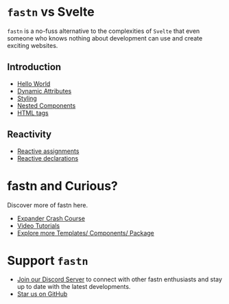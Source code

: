 # `fastn` vs Svelte

`fastn` is a no-fuss alternative to the complexities of `Svelte` that 
even someone who knows nothing about development can use and create 
exciting websites.

## Introduction

- [Hello World](https://fastn-community.github.io/vs-svelte/hello-world/)
- [Dynamic Attributes](https://fastn-community.github.io/vs-svelte/dynamic-attributes/)
- [Styling](https://fastn-community.github.io/vs-svelte/styling/)
- [Nested Components](https://fastn-community.github.io/vs-svelte/nested-components/)
- [HTML tags](https://fastn-community.github.io/vs-svelte/html-tags/)

## Reactivity

- [Reactive assignments](https://fastn-community.github.io/vs-svelte/reactive-assignments/)
- [Reactive declarations](https://fastn-community.github.io/vs-svelte/reactive-declarations/)


# fastn and Curious?

Discover more of fastn here.

- [Expander Crash Course](https://fastn.com/expander/)
- [Video Tutorials](https://fastn.com/expander/hello-world/-/build/)
- [Explore more Templates/ Components/ Package](https://fastn.com/featured/)


# Support `fastn`

- [Join our Discord Server](https://discord.gg/bucrdvptYd) to connect with other fastn enthusiasts and stay up to date with the latest developments.
- [Star us on GitHub](https://github.com/fastn-stack/fastn/)
